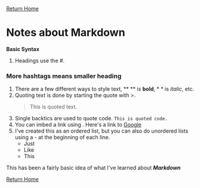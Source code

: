 [Return Home](https://d-d-wolfe.github.io/learning-journal/)

# Notes about Markdown

**Basic Syntax**
1. Headings use the #. 

### More hashtags means smaller heading
    
1. There are a few different ways to style text, ** ** is **bold**, * * is *italic*, etc.
1. Quoting text is done by starting the quote with >. 
    > This is quoted text.
1. Single backtics are used to quote code. `This is quoted code.`
1. You can imbed a link using [](). Here's a link to [Google](https://www.google.com)
1. I've created this as an ordered list, but you can also do unordered lists using a - at the beginning of each line.
    - Just
    - Like
    - This
    
This has been a fairly basic idea of what I've learned about **_Markdown_**

[Return Home](https://d-d-wolfe.github.io/learning-journal/)